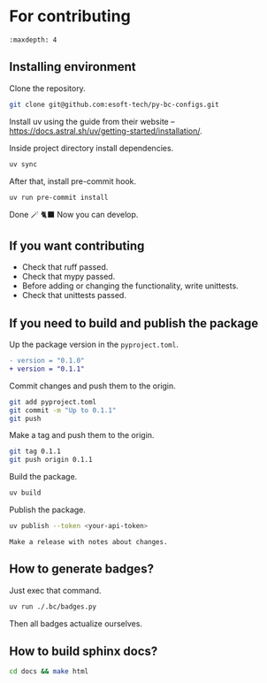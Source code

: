 # For contributing

```{toctree}
:maxdepth: 4
```

## Installing environment

Clone the repository.

```bash
git clone git@github.com:esoft-tech/py-bc-configs.git
```

Install uv using the guide from their website – https://docs.astral.sh/uv/getting-started/installation/.

Inside project directory install dependencies.

```bash
uv sync
```

After that, install pre-commit hook.

```bash
uv run pre-commit install
```

Done 🪄 🐈‍⬛ Now you can develop.

## If you want contributing

- Check that ruff passed.
- Check that mypy passed.
- Before adding or changing the functionality, write unittests.
- Check that unittests passed.

## If you need to build and publish the package

Up the package version in the `pyproject.toml`.

```diff
- version = "0.1.0"
+ version = "0.1.1"
```

Commit changes and push them to the origin.

```bash
git add pyproject.toml
git commit -m "Up to 0.1.1"
git push
```

Make a tag and push them to the origin.

```bash
git tag 0.1.1
git push origin 0.1.1
```

Build the package.

```bash
uv build
```

Publish the package.

```bash
uv publish --token <your-api-token>
```

```{warning}
Make a release with notes about changes.
```

## How to generate badges?

Just exec that command.

```bash
uv run ./.bc/badges.py
```

Then all badges actualize ourselves.

## How to build sphinx docs?

```bash
cd docs && make html
```
